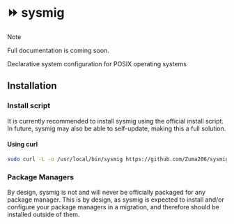 # ⏩ sysmig

> [!NOTE]
> Full documentation is coming soon.

Declarative system configuration for POSIX operating systems

## Installation

### Install script

It is currently recommended to install sysmig using the official install script. In future, sysmig may also be able to self-update, making this a full solution.

#### Using curl

```sh
sudo curl -L -o /usr/local/bin/sysmig https://github.com/Zuma206/sysmig/releases/download/v0.0.0-fix-action-permissions/sysmig && sudo chmod +x /usr/local/bin/sysmig
```

### Package Managers

By design, sysmig is not and will never be officially packaged for any package manager. This is by design, as sysmig is expected to install and/or configure your package managers in a migration, and therefore should be installed outside of them.
